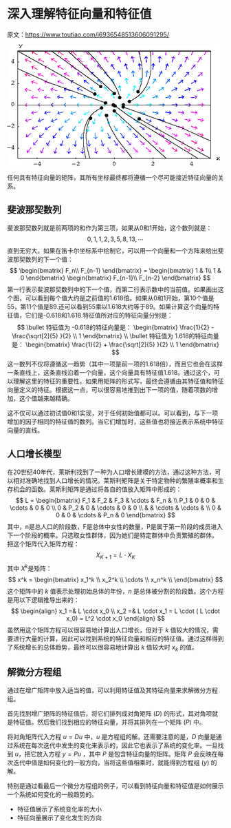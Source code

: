 # 深入理解特征向量和特征值

原文：https://www.toutiao.com/i6936548513606091295/



![1](./images/CharacteristicVector/1.gif)

任何具有特征向量的矩阵，其所有坐标最终都将遵循一个尽可能接近特征向量的关系。

## 斐波那契数列

斐波那契数列就是前两项的和作为第三项，如果从0和1开始，这个数列就是：
$$
0, 1, 1, 2, 3, 5, 8, 13, \cdots
$$
直到无穷大。如果在笛卡尔坐标系中绘制它，可以用一个向量和一个方阵来给出斐波那契数列的下一个值：
$$
\begin{bmatrix}
 F_n\\
 F_{n-1}
\end{bmatrix}
 = \begin{bmatrix}
  1 & 1\\
  1 & 0
\end{bmatrix} 
\begin{bmatrix}
  F_{n-1}\\
  F_{n-2}
\end{bmatrix}  
$$
第一行表示斐波那契数列中的下一个值，而第二行表示数中的当前值。如果画出这个图，可以看到每个值大约是之前值的1.618倍。如果从0和1开始，第10个值是55，第11个值是89.还可以看到55乘以1.618大约等于89。如果计算这个向量的特征值，它们是-0.618和1.618.特征值所对应的特征向量分别是：
$$
\bullet  特征值为 -0.618的特征向量是：
\begin{bmatrix}
 \frac{1}{2} - \frac{\sqrt[2]{5} }{2} \\
 1
\end{bmatrix}
\\
\bullet  特征值为 1.618的特征向量是：
\begin{bmatrix}
 \frac{1}{2} + \frac{\sqrt[2]{5} }{2} \\
 1
\end{bmatrix}
$$
这一数列不仅将遵循这一趋势（其中一项是前一项的1.618倍），而且它也会在这样一条直线上，这条直线沿着一个向量，这个向量具有特征值1.618。通过这个，可以理解这里的特征的重要性。如果用矩阵的形式写，最终会遵循由其特征值和特征向量定义的特征。根据这一点，可以很容易地推到出下一项的值，随着项数的增加，这个值越来越精确。

这不仅可以通过初试值0和1实现，对于任何初始值都可以。可以看到，与下一项增加的因子相同的特征值的数列。当它们增加时，这些值也将接近表示系统中特征向量的直线。

## 人口增长模型

在20世纪40年代，莱斯利找到了一种为人口增长建模的方法，通过这种方法，可以相对准确地找到人口增长的情况。莱斯利矩阵是关于特定物种的繁殖率概率和生存机会的函数。莱斯利矩阵是通过将各自的值放入矩阵中形成的：
$$
L = \begin{bmatrix}
F_1 & F_2 & F_3 & \cdots & F_n & \\
P_1 & 0 & 0 & \cdots & 0 & 0 \\
0 & P_2 & 0 & \cdots & 0 & 0 \\
& & \cdots & \cdots & \\
0 & 0 & 0 & \cdots & P_n & 0
\end{bmatrix}
$$
其中，n是总人口的阶段数，F是总体中女性的数量，P是属于第一阶段的成员进入下一个阶段的概率。只选取女性群体，因为她们是特定群体中负责繁殖的群体。 把这个矩阵代入矩阵方程：
$$
X_{K + 1} = L \cdot X_K
$$
其中 $X^k$是矩阵：
$$
x^k = \begin{bmatrix}
x_1^k \\
x_2^k \\
\cdots \\
x_n^k \\
\end{bmatrix}
$$
这个矩阵中的 $k$ 值表示处理初始总体的年份，$n$ 是总体被分割的阶段数。这个方程是用以下逻辑推导出来的：
$$
\begin{align}
x_1 =& L \cdot x_0 \\
x_2 =& L \cdot x_1 = L \cdot ( L \cdot x_0) = L^2 \cdot x_0
\end{align}
$$
虽然用这个矩阵方程可以很容易地计算出人口增长，但对于 $k$ 值较大的情况，需要进行大量的计算，因此可以找到系统的特征向量和相应的特征值。通过这样得到了系统增长的总体趋势，最终可以很容易地计算出 $k$ 值较大时 $x_k$ 的值。

## 解微分方程组

通过在增广矩阵中放入适当的值，可以利用特征值及其特征向量来求解微分方程组。

首先找到增广矩阵的特征值后，将它们排列成对角矩阵 $(D)$ 的形式，其对角项就是特征值。然后我们找到相应的特征向量，并将其排列在一个矩阵 $(P)$ 中。

将对角矩阵代入方程 $u = Du$ 中，$u$ 是方程组的解。还需要注意的是，$D$ 向量是通过系统在每次迭代中发生的变化来表示的，因此它也表示了系统的变化率。一旦找到 $u$，把它放入方程 $y = Pu$ ，其中 $P$ 是包含特征向量的矩阵。矩阵 $P$ 会反映在每次迭代中值是如何变化的一般方向，当将这些值相乘时，就能得到方程组 $(y)$ 的解。

​        特别是通过看最后一个微分方程组的例子，可以看到特征向量和特征值是如何展示一个系统如何变化的一般趋势的。 

* 特征值展示了系统变化率的大小
* 特征向量展示了变化发生的方向